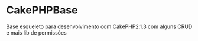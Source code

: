 CakePHPBase
===========

Base esqueleto para desenvolvimento com CakePHP2.1.3 com alguns CRUD e mais lib de permissões